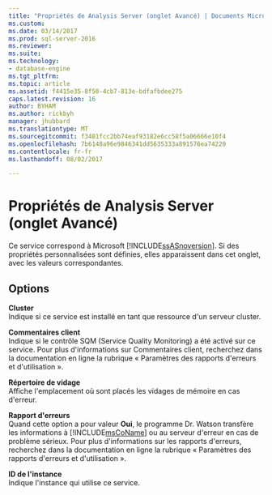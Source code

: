 ```yaml
---
title: "Propriétés de Analysis Server (onglet Avancé) | Documents Microsoft"
ms.custom: 
ms.date: 03/14/2017
ms.prod: sql-server-2016
ms.reviewer: 
ms.suite: 
ms.technology:
- database-engine
ms.tgt_pltfrm: 
ms.topic: article
ms.assetid: f4415e35-8f50-4cb7-813e-bdfafbdee275
caps.latest.revision: 16
author: BYHAM
ms.author: rickbyh
manager: jhubbard
ms.translationtype: MT
ms.sourcegitcommit: f3481fcc2bb74eaf93182e6cc58f5a06666e10f4
ms.openlocfilehash: 7b6148a96e9846341dd5635333a891576ea74220
ms.contentlocale: fr-fr
ms.lasthandoff: 08/02/2017

---
```

# <a name="analysis-server-properties-advanced-tab"></a>Propriétés de Analysis Server (onglet Avancé)
  Ce service correspond à Microsoft [!INCLUDE[ssASnoversion](../../includes/ssasnoversion-md.md)]. Si des propriétés personnalisées sont définies, elles apparaissent dans cet onglet, avec les valeurs correspondantes.  
  
## <a name="options"></a>Options  
 **Cluster**  
 Indique si ce service est installé en tant que ressource d'un serveur cluster.  
  
 **Commentaires client**  
 Indique si le contrôle SQM (Service Quality Monitoring) a été activé sur ce service. Pour plus d'informations sur Commentaires client, recherchez dans la documentation en ligne la rubrique « Paramètres des rapports d'erreurs et d'utilisation ».  
  
 **Répertoire de vidage**  
 Affiche l'emplacement où sont placés les vidages de mémoire en cas d'erreur.  
  
 **Rapport d'erreurs**  
 Quand cette option a pour valeur **Oui**, le programme Dr. Watson transfère les informations à [!INCLUDE[msCoName](../../includes/msconame-md.md)] ou au serveur d'erreur en cas de problème sérieux. Pour plus d'informations sur les rapports d'erreurs, recherchez dans la documentation en ligne la rubrique « Paramètres des rapports d'erreurs et d'utilisation ».  
  
 **ID de l'instance**  
 Indique l'instance qui utilise ce service.  
  
  
